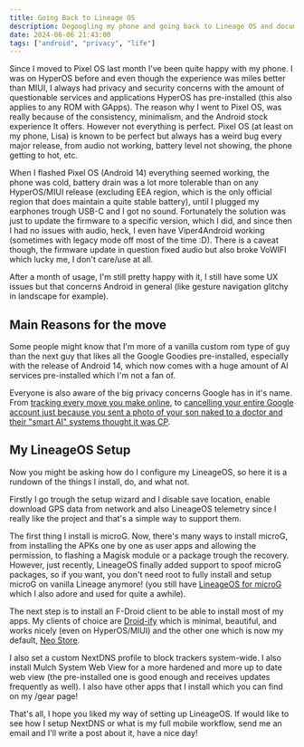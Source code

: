 ```yaml
---
title: Going Back to Lineage OS
description: Degoogling my phone and going back to Lineage OS and documenting everything about it!
date: 2024-06-06 21:43:00
tags: ["android", "privacy", "life"]
---
```


Since I moved to Pixel OS last month I've been quite happy with my phone. I was on HyperOS before and even though the experience was miles better than MIUI, I always had privacy and security concerns with the amount of questionable services and applications HyperOS has pre-installed (this also applies to any ROM with GApps). The reason why I went to Pixel OS, was really because of the consistency, minimalism, and the Android stock experience It offers. However not everything is perfect. Pixel OS (at least on my phone, Lisa) is known to be perfect but always has a weird bug every major release, from audio not working, battery level not showing, the phone getting to hot, etc.

When I flashed Pixel OS (Android 14) everything seemed working, the phone was cold, battery drain was a lot more tolerable than on any HyperOS/MIUI release (excluding EEA region, which is the only official region that does maintain a quite stable battery), until I plugged my earphones trough USB-C and I got no sound. Fortunately the solution was just to update the firmware to a specific version, which I did, and since then I had no issues with audio, heck, I even have Viper4Android working (sometimes with legacy mode off most of the time :D). There is a caveat though, the firmware update in question fixed audio but also broke VoWIFI which lucky me, I don't care/use at all.

After a month of usage, I'm still pretty happy with it, I still have some UX issues but that concerns Android in general (like gesture navigation glitchy in landscape for example).

## Main Reasons for the move

Some people might know that I'm more of a vanilla custom rom type of guy than the next guy that likes all the Google Goodies pre-installed, especially with the release of Android 14, which now comes with a huge amount of AI services pre-installed which I'm not a fan of.

Everyone is also aware of the big privacy concerns Google has in it's name. From [tracking every move you make online](https://www.wired.com/story/google-tracks-you-privacy/), to [cancelling your entire Google account just because you sent a photo of your son naked to a doctor and their "smart AI" systems thought it was CP](https://www.nytimes.com/2022/08/21/technology/google-surveillance-toddler-photo.html).

## My LineageOS Setup

Now you might be asking how do I configure my LineageOS, so here it is a rundown of the things I install, do, and what not.

Firstly I go trough the setup wizard and I disable save location, enable download GPS data from network and also LineageOS telemetry since I really like the project and that's a simple way to support them.

The first thing I install is microG. Now, there's many ways to install microG, from installing the APKs one by one as user apps and allowing the permission, to flashing a Magisk module or a package trough the recovery. However, just recently, LineageOS finally added support to spoof microG packages, so if you want, you don't need root to fully install and setup microG on vanilla Lineage anymore! (you still have [LineageOS for microG](https://lineage.microg.org/) which I also adore and used for quite a awhile).

The next step is to install an F-Droid client to be able to install most of my apps. My clients of choice are [Droid-ify](https://f-droid.org/packages/com.looker.droidify/) which is minimal, beautiful, and works nicely (even on HyperOS/MIUI) and the other one which is now my default, [Neo Store](https://f-droid.org/packages/com.machiav3lli.fdroid/).

I also set a custom NextDNS profile to block trackers system-wide. I also install Mulch System Web View for a more hardened and more up to date web view (the pre-installed one is good enough and receives updates frequently as well). I also have other apps that I install which you can find on my /gear page!

That's all, I hope you liked my way of setting up LineageOS. If would like to see how I setup NextDNS or what is my full mobile workflow, send me an email and I'll write a post about it, have a nice day!
